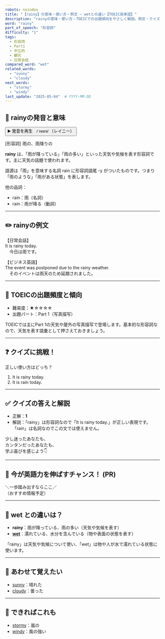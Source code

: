 ```yaml
---
robots: noindex
title: "【rainy】の意味・使い方・例文 ― wetとの違い【TOEIC英単語】"
description: "rainyの意味・使い方・TOEICでの出題傾向をやさしく解説。例文・クイズ付きでwetとの違いもわかりやすく学べます。"
word: "rainy"
part_of_speech: "形容詞"
difficulty: "1"
tags:
  - 形容詞
  - Part1
  - 中立的
  - 観光
  - 日常会話
compared_word: "wet"
related_words:
  - "sunny"
  - "cloudy"
next_words:
  - "stormy"
  - "windy"
last_update: "2025-05-04"  # YYYY-MM-DD
---
```


## 🔰 rainyの発音と意味

<button class="play-audio" onclick="playTTS('rainy')">
  <span class="play-audio-main">
    ▶️ 発音を再生　/ˈreɪni/
  </span>
  <span class="play-audio-sub">
    （レイニー）
  </span>
</button>

[形容詞] 雨の、雨降りの

**rainy** は、「雨が降っている」「雨の多い」といった天気や気候を表す形容詞です。主に天気の話題で使われます。

語源は「雨」を意味する名詞 rain に形容詞語尾 -y がついたものです。つまり「雨のような」「雨がある状態」を表します。

他の品詞：  
- rain：雨（名詞）
- rain：雨が降る（動詞）

---

## ✏️ rainyの例文

【日常会話】  
It is rainy today.  
　今日は雨です。

【ビジネス英語】  
The event was postponed due to the rainy weather.  
　そのイベントは雨天のため延期されました。

---

## 🎯 TOEICの出題頻度と傾向

- 難易度：★☆☆☆☆
- 出題パート：Part 1（写真描写）

TOEICでは主にPart 1の天気や屋外の写真描写で登場します。基本的な形容詞なので、天気を表す語彙として押さえておきましょう。

---

## ❓ クイズに挑戦！

正しい使い方はどっち？

1. It is rainy today.  
2. It is rain today.

---

## ✅ クイズの答えと解説

- 正解：**1**
- 解説：「rainy」は形容詞なので「It is rainy today.」が正しい表現です。「rain」は名詞なのでこの文では使えません。

少し迷ったあなたも、  
カンタンだったあなたも、  
学ぶ喜びを感じよう👇️

---

## 🚀 今が英語力を伸ばすチャンス！ (PR)

<div class="info-center">
＼一歩踏み出すならここ／<br>  
（おすすめ情報予定）
</div>

---

## 🤔  wet との違いは？

- **rainy**：雨が降っている、雨の多い（天気や気候を表す）
- **[wet](/word/wet)**：濡れている、水分を含んでいる（物や表面の状態を表す）

「rainy」は天気や気候について使い、「wet」は物や人が水で濡れている状態に使います。

---

## 🧩 あわせて覚えたい

- [sunny](/word/sunny)：晴れた
- [cloudy](/word/cloudy)：曇った

---

## 📖 できればこれも

- [stormy](/word/stormy)：嵐の
- [windy](/word/windy)：風の強い

<!-- cvid: aid32_bid20 -->
